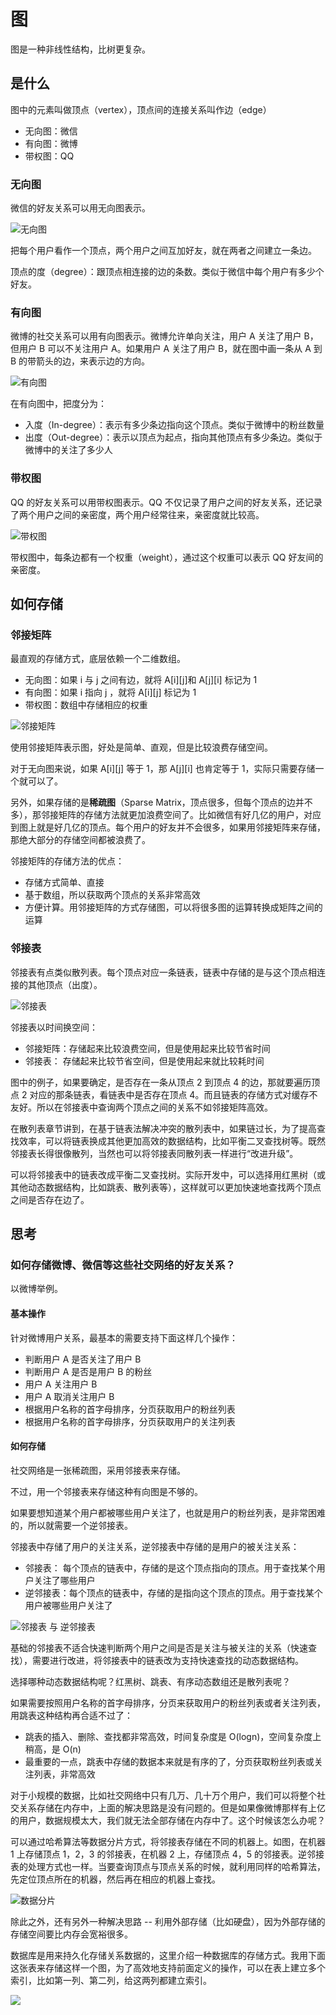 # 图

图是一种非线性结构，比树更复杂。

## 是什么

图中的元素叫做顶点（vertex），顶点间的连接关系叫作边（edge）

- 无向图：微信
- 有向图：微博
- 带权图：QQ

### 无向图

微信的好友关系可以用无向图表示。

![无向图](@imgs/df85dc345a9726cab0338e68982fd1af.jpg)

把每个用户看作一个顶点，两个用户之间互加好友，就在两者之间建立一条边。

顶点的度（degree）：跟顶点相连接的边的条数。类似于微信中每个用户有多少个好友。

### 有向图

微博的社交关系可以用有向图表示。微博允许单向关注，用户 A 关注了用户 B，但用户 B 可以不关注用户 A。如果用户 A 关注了用户 B，就在图中画一条从 A 到 B 的带箭头的边，来表示边的方向。

![有向图](@imgs/c31759a37d8a8719841f347bd479b796.jpg)

在有向图中，把度分为：

- 入度（In-degree）：表示有多少条边指向这个顶点。类似于微博中的粉丝数量
- 出度（Out-degree）：表示以顶点为起点，指向其他顶点有多少条边。类似于微博中的关注了多少人

### 带权图

QQ 的好友关系可以用带权图表示。QQ 不仅记录了用户之间的好友关系，还记录了两个用户之间的亲密度，两个用户经常往来，亲密度就比较高。

![带权图](@imgs/55d7e4806dc47950ae098d959b03ace8.jpg)

带权图中，每条边都有一个权重（weight），通过这个权重可以表示 QQ 好友间的亲密度。

## 如何存储

### 邻接矩阵

最直观的存储方式，底层依赖一个二维数组。

- 无向图：如果 i 与 j 之间有边，就将 A[i][j]和 A[j][i] 标记为 1
- 有向图：如果 i 指向 j ，就将 A[i][j] 标记为 1
- 带权图：数组中存储相应的权重

![邻接矩阵](@imgs/625e7493b5470e774b5aa91fb4fdb9d2.jpg)

使用邻接矩阵表示图，好处是简单、直观，但是比较浪费存储空间。

对于无向图来说，如果 A[i][j] 等于 1，那 A[j][i] 也肯定等于 1，实际只需要存储一个就可以了。

另外，如果存储的是**稀疏图**（Sparse Matrix，顶点很多，但每个顶点的边并不多），那邻接矩阵的存储方法就更加浪费空间了。比如微信有好几亿的用户，对应到图上就是好几亿的顶点。每个用户的好友并不会很多，如果用邻接矩阵来存储，那绝大部分的存储空间都被浪费了。

邻接矩阵的存储方法的优点：

- 存储方式简单、直接
- 基于数组，所以获取两个顶点的关系非常高效
- 方便计算。用邻接矩阵的方式存储图，可以将很多图的运算转换成矩阵之间的运算

### 邻接表

邻接表有点类似散列表。每个顶点对应一条链表，链表中存储的是与这个顶点相连接的其他顶点（出度）。

![邻接表](@imgs/039bc254b97bd11670cdc4bf2a8e1394.jpg)

邻接表以时间换空间：

- 邻接矩阵：存储起来比较浪费空间，但是使用起来比较节省时间
- 邻接表： 存储起来比较节省空间，但是使用起来就比较耗时间

图中的例子，如果要确定，是否存在一条从顶点 2 到顶点 4 的边，那就要遍历顶点 2 对应的那条链表，看链表中是否存在顶点 4。而且链表的存储方式对缓存不友好。所以在邻接表中查询两个顶点之间的关系不如邻接矩阵高效。

在散列表章节讲到，在基于链表法解决冲突的散列表中，如果链过长，为了提高查找效率，可以将链表换成其他更加高效的数据结构，比如平衡二叉查找树等。既然邻接表长得很像散列，当然也可以将邻接表同散列表一样进行“改进升级”。

可以将邻接表中的链表改成平衡二叉查找树。实际开发中，可以选择用红黑树（或其他动态数据结构，比如跳表、散列表等），这样就可以更加快速地查找两个顶点之间是否存在边了。

## 思考

### 如何存储微博、微信等这些社交网络的好友关系？

以微博举例。

#### 基本操作

针对微博用户关系，最基本的需要支持下面这样几个操作：

- 判断用户 A 是否关注了用户 B
- 判断用户 A 是否是用户 B 的粉丝
- 用户 A 关注用户 B
- 用户 A 取消关注用户 B
- 根据用户名称的首字母排序，分页获取用户的粉丝列表
- 根据用户名称的首字母排序，分页获取用户的关注列表

#### 如何存储

社交网络是一张稀疏图，采用邻接表来存储。

不过，用一个邻接表来存储这种有向图是不够的。

如果要想知道某个用户都被哪些用户关注了，也就是用户的粉丝列表，是非常困难的，所以就需要一个逆邻接表。

邻接表中存储了用户的关注关系，逆邻接表中存储的是用户的被关注关系：

- 邻接表：  每个顶点的链表中，存储的是这个顶点指向的顶点。用于查找某个用户关注了哪些用户
- 逆邻接表：每个顶点的链表中，存储的是指向这个顶点的顶点。用于查找某个用户被哪些用户关注了

![邻接表 与 逆邻接表](@imgs/501440bcffdcf4e6f9a5ca1117e990a1.jpg)

基础的邻接表不适合快速判断两个用户之间是否是关注与被关注的关系（快速查找），需要进行改进，将邻接表中的链表改为支持快速查找的动态数据结构。

选择哪种动态数据结构呢？红黑树、跳表、有序动态数组还是散列表呢？

如果需要按照用户名称的首字母排序，分页来获取用户的粉丝列表或者关注列表，用跳表这种结构再合适不过了：

- 跳表的插入、删除、查找都非常高效，时间复杂度是 O(logn)，空间复杂度上稍高，是 O(n)
- 最重要的一点，跳表中存储的数据本来就是有序的了，分页获取粉丝列表或关注列表，非常高效

对于小规模的数据，比如社交网络中只有几万、几十万个用户，我们可以将整个社交关系存储在内存中，上面的解决思路是没有问题的。但是如果像微博那样有上亿的用户，数据规模太大，我们就无法全部存储在内存中了。这个时候该怎么办呢？

可以通过哈希算法等数据分片方式，将邻接表存储在不同的机器上。如图，在机器 1 上存储顶点 1，2，3 的邻接表，在机器 2 上，存储顶点 4，5 的邻接表。逆邻接表的处理方式也一样。当要查询顶点与顶点关系的时候，就利用同样的哈希算法，先定位顶点所在的机器，然后再在相应的机器上查找。

![数据分片](@imgs/08e4f4330a1d88e9fec94b0f2d1bbe2f.jpg)

除此之外，还有另外一种解决思路 -- 利用外部存储（比如硬盘），因为外部存储的存储空间要比内存会宽裕很多。

数据库是用来持久化存储关系数据的，这里介绍一种数据库的存储方式。我用下面这张表来存储这样一个图，为了高效地支持前面定义的操作，可以在表上建立多个索引，比如第一列、第二列，给这两列都建立索引。

![](@imgs/7339595c631660dc87559bec2ddf928f.jpg)
